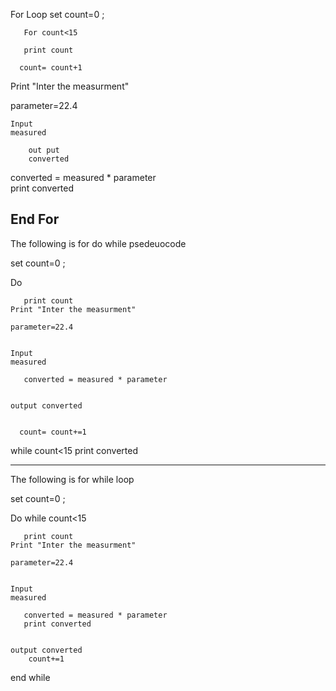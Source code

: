 For Loop
set count=0 ;

       For count<15

       print count

      count= count+1

  Print "Inter the measurment"

  parameter=22.4


	Input
 	measured        

		out put
		converted

converted = measured * parameter  
print converted 

End For 
------------------------------------------------------------------------------

The following is for do while psedeuocode

set count=0 ;

   Do 

       print count
   	Print "Inter the measurment"

	parameter=22.4


	Input
 	measured        

       converted = measured * parameter  


	output converted


      count= count+=1
   while count<15
print converted 


------------------------------------------------------------------------------

The following is for while loop

set count=0 ;

   Do while count<15

       print count
   	Print "Inter the measurment"

	parameter=22.4


	Input
 	measured        

       converted = measured * parameter  
       print converted 


	output converted
        count+=1
end while

